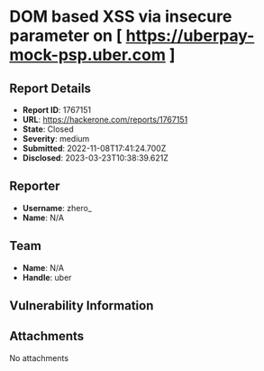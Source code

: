 # DOM based XSS via insecure parameter on [ https://uberpay-mock-psp.uber.com ]

## Report Details
- **Report ID**: 1767151
- **URL**: https://hackerone.com/reports/1767151
- **State**: Closed
- **Severity**: medium
- **Submitted**: 2022-11-08T17:41:24.700Z
- **Disclosed**: 2023-03-23T10:38:39.621Z

## Reporter
- **Username**: zhero_
- **Name**: N/A

## Team
- **Name**: N/A
- **Handle**: uber

## Vulnerability Information


## Attachments
No attachments
